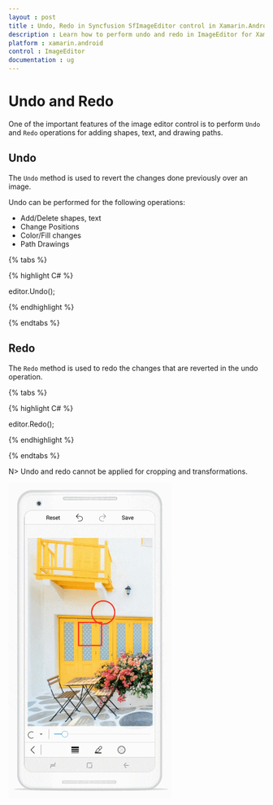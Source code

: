 ```yaml
---
layout : post
title : Undo, Redo in Syncfusion SfImageEditor control in Xamarin.Android
description : Learn how to perform undo and redo in ImageEditor for Xamarin.Android
platform : xamarin.android
control : ImageEditor
documentation : ug
---
```


# Undo and Redo

One of the important features of the image editor control is to perform `Undo` and `Redo` operations for adding shapes, text, and drawing paths.

## Undo

The `Undo` method is used to revert the changes done previously over an image.

Undo can be performed for the following operations:

* Add/Delete shapes, text
* Change Positions
* Color/Fill changes
* Path Drawings

{% tabs %}

{% highlight C# %}

editor.Undo();

{% endhighlight %}

{% endtabs %}

## Redo

The `Redo` method is used to redo the changes that are reverted in the undo operation.

{% tabs %}

{% highlight C# %}

editor.Redo();

{% endhighlight %}

{% endtabs %}

N> Undo and redo cannot be applied for cropping and transformations.

![SfImageEditor](ImageEditor_images/undoredo.gif)